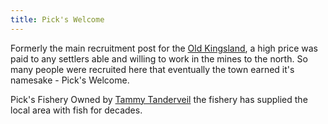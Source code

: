 ```yaml
---
title: Pick's Welcome
---
```


Formerly the main recruitment post for the [Old Kingsland](../../../../History/the-old-kingsland.md), a high price was paid to any settlers able and willing to work in the mines to the north. So many people were recruited here that eventually the town earned it's namesake - Pick's Welcome.


Pick's Fishery
Owned by [Tammy Tanderveil](../../../../Characters/NPCs/tammy-tanderveil.md) the fishery has supplied the local area with fish for decades.